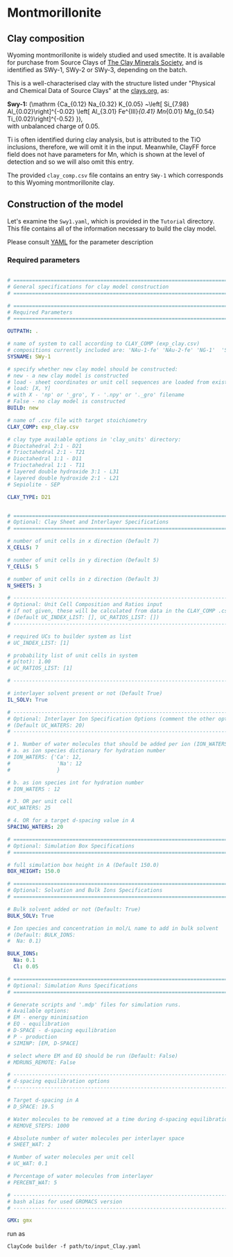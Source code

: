 # Montmorillonite

## Clay composition

Wyoming montmorillonite is widely studied and used smectite. It is available for purchase from Source Clays of [The Clay Minerals Society](https://www.clays.org), and is identified as SWy-1, SWy-2 or SWy-3, depending on the batch. 

This is a well-characterised clay with the structure listed under "Physical and Chemical Data of Source Clays" at the [clays.org](https://www.clays.org/sourceclays_data/), as:

**Swy-1:**    \(\mathrm {Ca_{0.12} Na_{0.32} K_{0.05} ~\left[ Si_{7.98} Al_{0.02}\right]^{-0.02} \left[ Al_{3.01} Fe^{III}_{0.41} Mn_{0.01} Mg_{0.54} Ti_{0.02}\right]^{-0.52} }\), <br/> with unbalanced charge of 0.05.

Ti is often identified during clay analysis, but is attributed to the TiO inclusions, therefore, we will omit it in the input. Meanwhile, ClayFF force field does not have parameters for Mn, which is shown at the level of detection and so we will also omit this entry.

The provided  `clay_comp.csv` file contains an entry `SWy-1` which corresponds to this Wyoming montmorillonite clay. 


## Construction of the model

Let's examine the `Swy1.yaml`, which is provided in the `Tutorial` directory. This file contains all of the information necessary to build the clay model.

Please consult [YAML](YAML.md) for the parameter description


### Required parameters 


```yaml

# =============================================================================
# General specifications for clay model construction
# =============================================================================

# =============================================================================
# Required Parameters
# =============================================================================

OUTPATH: .

# name of system to call according to CLAY_COMP (exp_clay.csv)
# compositions currently included are: 'NAu-1-fe' 'NAu-2-fe' 'NG-1'  'SWa-1' 'L31' 'IMt-1' 'KGa-1'
SYSNAME: SWy-1

# specify whether new clay model should be constructed:
# new - a new clay model is constructed
# load - sheet coordinates or unit cell sequences are loaded from existent ._gro or .npy files
# load: [X, Y]
# with X - 'np' or '_gro', Y - '.npy' or '._gro' filename
# False - no clay model is constructed
BUILD: new

# name of .csv file with target stoichiometry
CLAY_COMP: exp_clay.csv

# clay type available options in 'clay_units' directory:
# Dioctahedral 2:1 - D21
# Trioctahedral 2:1 - T21
# Dioctahedral 1:1 - D11
# Trioctahedral 1:1 - T11
# layered double hydroxide 3:1 - L31
# layered double hydroxide 2:1 - L21
# Sepiolite - SEP

CLAY_TYPE: D21


# =============================================================================
# Optional: Clay Sheet and Interlayer Specifications
# =============================================================================

# number of unit cells in x direction (Default 7)
X_CELLS: 7

# number of unit cells in y direction (Default 5)
Y_CELLS: 5

# number of unit cells in z direction (Default 3)
N_SHEETS: 3

# ----------------------------------------------------------------------------
# Optional: Unit Cell Composition and Ratios input
# if not given, these will be calculated from data in the CLAY_COMP .csv file
# (Default UC_INDEX_LIST: [], UC_RATIOS_LIST: [])
# -----------------------------------------------------------------------------

# required UCs to builder system as list
# UC_INDEX_LIST: [1]

# probability list of unit cells in system
# p(tot): 1.00
# UC_RATIOS_LIST: [1]

# -----------------------------------------------------------------------------

# interlayer solvent present or not (Default True)
IL_SOLV: True

# -----------------------------------------------------------------------------
# Optional: Interlayer Ion Specification Options (comment the other options!)
# (Default UC_WATERS: 20)
# -----------------------------------------------------------------------------

# 1. Number of water molecules that should be added per ion (ION_WATERS)
# a. as ion species dictionary for hydration number
# ION_WATERS: {'Ca': 12,
#               'Na': 12
#               }

# b. as ion species int for hydration number
# ION_WATERS : 12

# 3. OR per unit cell
#UC_WATERS: 25

# 4. OR for a target d-spacing value in A
SPACING_WATERS: 20

# =============================================================================
# Optional: Simulation Box Specifications
# =============================================================================

# full simulation box height in A (Default 150.0)
BOX_HEIGHT: 150.0

# =============================================================================
# Optional: Solvation and Bulk Ions Specifications
# =============================================================================

# Bulk solvent added or not (Default: True)
BULK_SOLV: True

# Ion species and concentration in mol/L name to add in bulk solvent
# (Default: BULK_IONS:
#  Na: 0.1)

BULK_IONS:
  Na: 0.1
  Cl: 0.05

# =============================================================================
# Optional: Simulation Runs Specifications
# =============================================================================

# Generate scripts and '.mdp' files for simulation runs.
# Available options:
# EM - energy minimisation
# EQ - equilibration
# D-SPACE - d-spacing equilibration
# P - production
# SIMINP: [EM, D-SPACE]

# select where EM and EQ should be run (Default: False)
# MDRUNS_REMOTE: False

# -----------------------------------------------------------------------------
# d-spacing equilibration options
# -----------------------------------------------------------------------------

# Target d-spacing in A
# D_SPACE: 19.5

# Water molecules to be removed at a time during d-spacing equilibration runs
# REMOVE_STEPS: 1000

# Absolute number of water molecules per interlayer space
# SHEET_WAT: 2

# Number of water molecules per unit cell
# UC_WAT: 0.1

# Percentage of water molecules from interlayer
# PERCENT_WAT: 5

# -----------------------------------------------------------------------------
# bash alias for used GROMACS version
# -----------------------------------------------------------------------------

GMX: gmx

```


run as


```shell
ClayCode builder -f path/to/input_Clay.yaml
```




